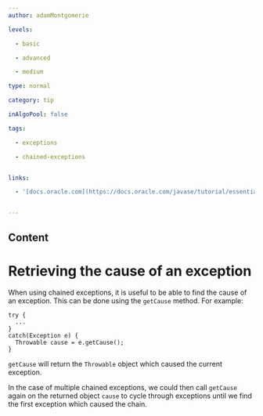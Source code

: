 ```yaml
---
author: adamMontgomerie

levels:

  - basic

  - advanced

  - medium

type: normal

category: tip

inAlgoPool: false

tags:

  - exceptions

  - chained-exceptions


links:

  - '[docs.oracle.com](https://docs.oracle.com/javase/tutorial/essential/exceptions/chained.html){website}'


---
```

## Content
# Retrieving the cause of an exception

When using chained exceptions, it is useful to be able to find the cause of an exception. This can be done using the `getCause` method. For example:
```
try {
  ...
}
catch(Exception e) {
  Throwable cause = e.getCause();
}
```
`getCause` will return the `Throwable` object which caused the current exception.

In the case of multiple chained exceptions, we could then call `getCause` again on the returned object `cause` to cycle through exceptions until we find the first exception which caused the chain.

